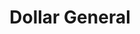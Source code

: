 ---
title: "Dollar General"
url: /glen-burnie/dollar-general-baltimore-annapolis-boulevard-2/
shop: Kramladen
---